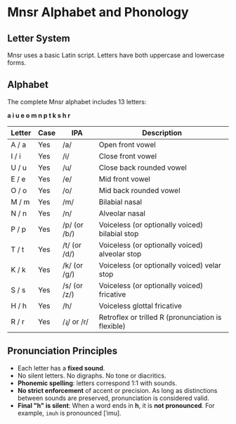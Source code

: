 # Mnsr Alphabet and Phonology

## Letter System

Mnsr uses a basic Latin script. Letters have both uppercase and lowercase forms.
## Alphabet

The complete Mnsr alphabet includes 13 letters:

**a i u e o m n p t k s h r**

| Letter | Case | IPA     | Description                                      |
|--------|------|---------|--------------------------------------------------|
| A / a  | Yes  | /a/     | Open front vowel                                 |
| I / i  | Yes  | /i/     | Close front vowel                                |
| U / u  | Yes  | /u/     | Close back rounded vowel                         |
| E / e  | Yes  | /e/     | Mid front vowel                                  |
| O / o  | Yes  | /o/     | Mid back rounded vowel                           |
| M / m  | Yes  | /m/     | Bilabial nasal                                   |
| N / n  | Yes  | /n/     | Alveolar nasal                                   |
| P / p  | Yes  | /p/ (or /b/) | Voiceless (or optionally voiced) bilabial stop  |
| T / t  | Yes  | /t/ (or /d/) | Voiceless (or optionally voiced) alveolar stop |
| K / k  | Yes  | /k/ (or /g/) | Voiceless (or optionally voiced) velar stop    |
| S / s  | Yes  | /s/ (or /z/) | Voiceless (or optionally voiced) fricative     |
| H / h  | Yes  | /h/     | Voiceless glottal fricative                      |
| R / r  | Yes  | /ɻ/ or /r/ | Retroflex or trilled R (pronunciation is flexible) |

## Pronunciation Principles

- Each letter has a **fixed sound**.
- No silent letters. No digraphs. No tone or diacritics.
- **Phonemic spelling**: letters correspond 1:1 with sounds.
- **No strict enforcement** of accent or precision. As long as distinctions between sounds are preserved, pronunciation is considered valid.
- **Final "h" is silent**: When a word ends in **h**, it is **not pronounced**. For example, `imuh` is pronounced [ˈimu].
